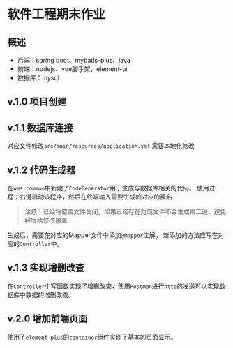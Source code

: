 # 软件工程期末作业

## 概述

+ 后端：spring boot、mybatis-plus、java
+ 前端：nodejs、vue脚手架、element-ui
+ 数据库：mysql

## v.1.0 项目创建

## v.1.1 数据库连接

对应文件修改`src/main/resources/application.yml`
需要本地化修改

## v.1.2 代码生成器

在`wms.common`中新建了`CodeGenerator`用于生成与数据库相关的代码。
使用过程：右键启动该程序，然后在终端输入需要生成的对应的表名
> 注意：已经将覆盖文件关闭，如果已经存在对应文件不会生成第二遍，避免将后续修改覆盖

生成后，需要在对应的Mapper文件中添加`@Mapper`注解。
新添加的方法应写在对应的`Controller`中。

## v.1.3 实现增删改查

在`Controller`中写函数实现了增删改查，使用`Postman`进行`http`的发送可以实现数据库中数据的增删改查。

## v.2.0 增加前端页面

使用了`element plus`的`container`组件实现了基本的页面显示。
